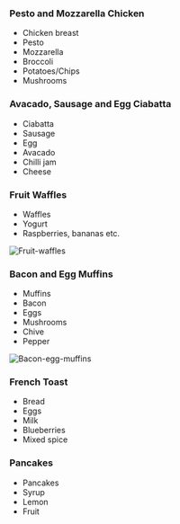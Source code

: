 ### Pesto and Mozzarella Chicken
- Chicken breast
- Pesto
- Mozzarella
- Broccoli
- Potatoes/Chips
- Mushrooms

### Avacado, Sausage and Egg Ciabatta
- Ciabatta
- Sausage
- Egg
- Avacado
- Chilli jam
- Cheese

### Fruit Waffles
- Waffles
- Yogurt
- Raspberries, bananas etc.

![Fruit-waffles](Fruit-waffles.jpeg)

### Bacon and Egg Muffins
- Muffins
- Bacon
- Eggs
- Mushrooms
- Chive
- Pepper

![Bacon-egg-muffins](Bacon-egg-muffins.jpeg)

### French Toast
- Bread
- Eggs
- Milk
- Blueberries
- Mixed spice

### Pancakes
- Pancakes
- Syrup
- Lemon
- Fruit

